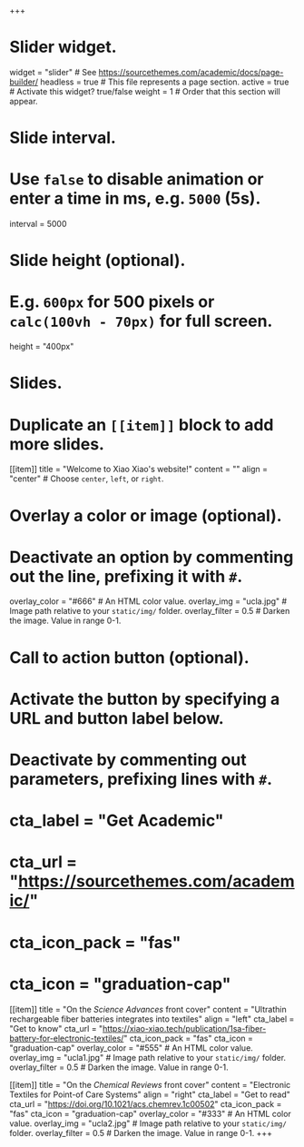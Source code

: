 +++
# Slider widget.
widget = "slider"  # See https://sourcethemes.com/academic/docs/page-builder/
headless = true  # This file represents a page section.
active = true  # Activate this widget? true/false
weight = 1  # Order that this section will appear.

# Slide interval.
# Use `false` to disable animation or enter a time in ms, e.g. `5000` (5s).
interval = 5000

# Slide height (optional).
# E.g. `600px` for 500 pixels or `calc(100vh - 70px)` for full screen.
height = "400px"

# Slides.
# Duplicate an `[[item]]` block to add more slides.
[[item]]
  title = "Welcome to Xiao Xiao's website!"
  content = ""
  align = "center"  # Choose `center`, `left`, or `right`.

  # Overlay a color or image (optional).
  #   Deactivate an option by commenting out the line, prefixing it with `#`.
  overlay_color = "#666"  # An HTML color value.
  overlay_img = "ucla.jpg"  # Image path relative to your `static/img/` folder.
  overlay_filter = 0.5  # Darken the image. Value in range 0-1.

  # Call to action button (optional).
  #   Activate the button by specifying a URL and button label below.
  #   Deactivate by commenting out parameters, prefixing lines with `#`.
  # cta_label = "Get Academic"
  # cta_url = "https://sourcethemes.com/academic/"
  # cta_icon_pack = "fas"
  # cta_icon = "graduation-cap"

[[item]]
   title = "On the *Science Advances* front cover"
   content = "Ultrathin rechargeable fiber batteries integrates into textiles"
   align = "left"
   cta_label = "Get to know"
   cta_url = "https://xiao-xiao.tech/publication/1sa-fiber-battery-for-electronic-textiles/"
   cta_icon_pack = "fas"
   cta_icon = "graduation-cap"
   overlay_color = "#555"  # An HTML color value.
   overlay_img = "ucla1.jpg"  # Image path relative to your `static/img/` folder.
   overlay_filter = 0.5  # Darken the image. Value in range 0-1.
 
 [[item]]
   title = "On the *Chemical Reviews* front cover"
   content = "Electronic Textiles for Point-of Care Systems"
   align = "right"
   cta_label = "Get to read"
   cta_url = "https://doi.org/10.1021/acs.chemrev.1c00502"
   cta_icon_pack = "fas"
   cta_icon = "graduation-cap"
   overlay_color = "#333"  # An HTML color value.
   overlay_img = "ucla2.jpg"  # Image path relative to your `static/img/` folder.
   overlay_filter = 0.5  # Darken the image. Value in range 0-1.
+++
